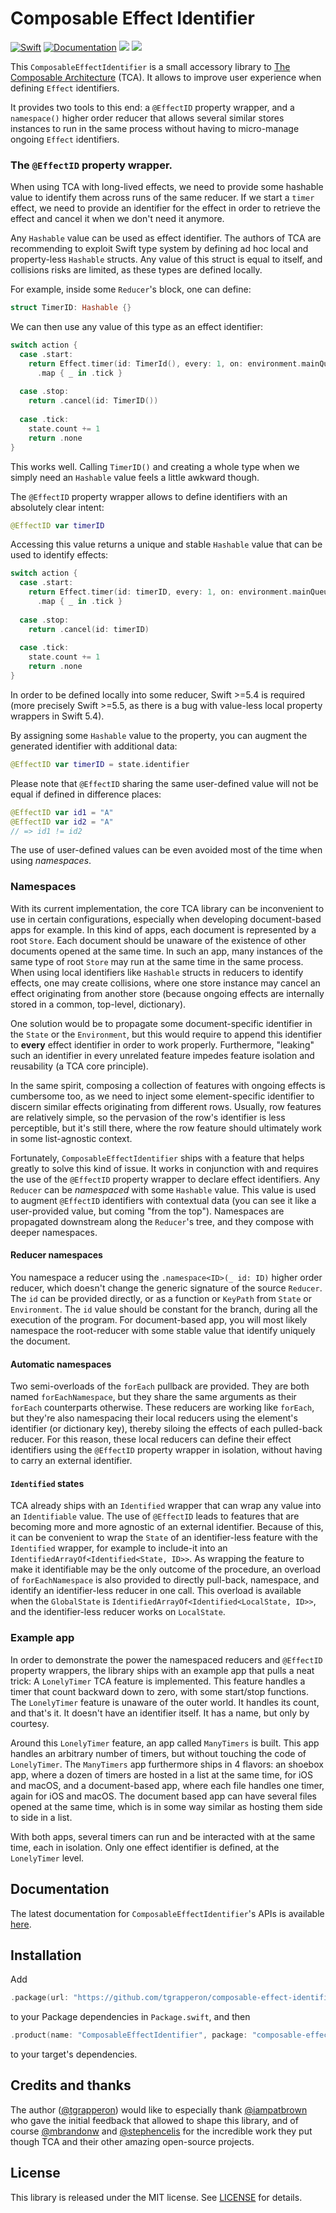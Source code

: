 # Composable Effect Identifier
[![Swift](https://github.com/tgrapperon/composable-effect-identifier/actions/workflows/swift.yml/badge.svg?branch=main)](https://github.com/tgrapperon/composable-effect-identifier/actions/workflows/swift.yml)
[![Documentation](https://github.com/tgrapperon/composable-effect-identifier/actions/workflows/documentation.yml/badge.svg)](https://github.com/tgrapperon/composable-effect-identifier/actions/workflows/documentation.yml)
[![](https://img.shields.io/endpoint?url=https%3A%2F%2Fswiftpackageindex.com%2Fapi%2Fpackages%2Ftgrapperon%2Fcomposable-effect-identifier%2Fbadge%3Ftype%3Dswift-versions)](https://swiftpackageindex.com/tgrapperon/composable-effect-identifier)
[![](https://img.shields.io/endpoint?url=https%3A%2F%2Fswiftpackageindex.com%2Fapi%2Fpackages%2Ftgrapperon%2Fcomposable-effect-identifier%2Fbadge%3Ftype%3Dplatforms)](https://swiftpackageindex.com/tgrapperon/composable-effect-identifier)

This `ComposableEffectIdentifier` is a small accessory library to [The Composable Architecture](https://github.com/pointfreeco/swift-composable-architecture) (TCA). It allows to improve user experience when defining `Effect` identifiers.

It provides two tools to this end: a `@EffectID` property wrapper, and a `namespace()` higher order reducer that allows several similar stores instances to run in the same process without having to micro-manage ongoing `Effect` identifiers.

### The `@EffectID` property wrapper.
When using TCA with long-lived effects, we need to provide some hashable value to identify them across runs of the same reducer. If we start a `timer` effect, we need to provide an identifier for the effect in order to retrieve the effect and cancel it when we don't need it anymore.

Any `Hashable` value can be used as effect identifier. The authors of TCA are recommending to exploit Swift type system by defining ad hoc local and property-less `Hashable` structs. Any value of this struct is equal to itself, and collisions risks are limited, as these types are defined locally.

For example, inside some `Reducer`'s block, one can define:
```swift
struct TimerID: Hashable {}
```
We can then use any value of this type as an effect identifier:
```swift
switch action {
  case .start:
    return Effect.timer(id: TimerId(), every: 1, on: environment.mainQueue)
      .map { _ in .tick }
      
  case .stop:
    return .cancel(id: TimerID())
   
  case .tick:
    state.count += 1
    return .none
}
```

This works well. Calling `TimerID()` and creating a whole type when we simply need an `Hashable` value feels a little awkward though.

The `@EffectID` property wrapper allows to define identifiers with an absolutely clear intent:
```swift
@EffectID var timerID
```
Accessing this value returns a unique and stable `Hashable` value that can be used to identify effects:
```swift
switch action {
  case .start:
    return Effect.timer(id: timerID, every: 1, on: environment.mainQueue)
      .map { _ in .tick }
      
  case .stop:
    return .cancel(id: timerID)
   
  case .tick:
    state.count += 1
    return .none
}
```

In order to be defined locally into some reducer, Swift >=5.4 is required (more precisely Swift >=5.5, as there is a bug with value-less local property wrappers in Swift 5.4).

By assigning some `Hashable` value to the property, you can augment the generated identifier with additional data:
```swift
@EffectID var timerID = state.identifier
```
Please note that `@EffectID` sharing the same user-defined value will not be equal if defined in difference places:
```swift
@EffectID var id1 = "A"
@EffectID var id2 = "A"
// => id1 != id2
```
The use of user-defined values can be even avoided most of the time when using _namespaces_.

### Namespaces
With its current implementation, the core TCA library can be inconvenient to use in certain configurations, especially when developing document-based apps for example. In this kind of apps, each document is represented by a root `Store`. Each document should be unaware of the existence of other documents opened at the same time. In such an app, many instances of the same type of root `Store` may run at the same time in the same process. When using local identifiers like `Hashable` structs in reducers to identify effects, one may create collisions, where one store instance may cancel an effect originating from another store (because ongoing effects are internally stored in a common, top-level, dictionary). 

One solution would be to propagate some document-specific identifier in the `State` or the `Environment`, but this would require to append this identifier to **every** effect identifier in order to work properly. Furthermore, "leaking" such an identifier in every unrelated feature impedes feature isolation and reusability (a TCA core principle).

In the same spirit, composing a collection of features with ongoing effects is cumbersome too, as we need to inject some element-specific identifier to discern similar effects originating from different rows. Usually, row features are relatively simple, so the pervasion of the row's identifier is less perceptible, but it's still there, where the row feature should ultimately work in some list-agnostic context.

Fortunately, `ComposableEffectIdentifier` ships with a feature that helps greatly to solve this kind of issue. It works in conjunction with and requires the use of the `@EffectID` property wrapper to declare effect identifiers. Any `Reducer` can be _namespaced_ with some `Hashable` value. This value is used to augment `@EffectID` identifiers with contextual data (you can see it like a user-provided value, but coming "from the top"). Namespaces are propagated downstream along the `Reducer`'s tree, and they compose with deeper namespaces.

#### Reducer namespaces
You namespace a reducer using the `.namespace<ID>(_ id: ID)` higher order reducer, which doesn't change the generic signature of the source `Reducer`. The `id` can be provided directly, or as a function or `KeyPath` from `State` or `Environment`. The `id` value should be constant for the branch, during all the execution of the program. For document-based app, you will most likely namespace the root-reducer with some stable value that identify uniquely the document.

#### Automatic namespaces
Two semi-overloads of the `forEach` pullback are provided. They are both named `forEachNamespace`, but they share the same arguments as their `forEach` counterparts otherwise. These reducers are working like `forEach`, but they're also namespacing their local reducers using the element's identifier (or dictionary key), thereby siloing the effects of each pulled-back reducer. For this reason, these local reducers can define their effect identifiers using the `@EffectID` property wrapper in isolation, without having to carry an external identifier.

#### `Identified` states
TCA already ships with an `Identified` wrapper that can wrap any value into an `Identifiable` value. The use of `@EffectID` leads to features that are becoming more and more agnostic of an external identifier. Because of this, it can be convenient to wrap the `State` of an identifier-less feature with the `Identified` wrapper, for example to include-it into an `IdentifiedArrayOf<Identified<State, ID>>`. As wrapping the feature to make it identifiable may be the only outcome of the procedure, an overload of `forEachNamespace` is also provided to directly pull-back, namespace, and identify an identifier-less reducer in one call. This overload is available when the `GlobalState` is `IdentifiedArrayOf<Identified<LocalState, ID>>`, and the identifier-less reducer works on `LocalState`.

### Example app
In order to demonstrate the power the namespaced reducers and `@EffectID` property wrappers, the library ships with an example app that pulls a neat trick: A `LonelyTimer` TCA feature is implemented. This feature handles a timer that count backward down to zero, with some start/stop functions. The `LonelyTimer` feature is unaware of the outer world. It handles its count, and that's it. It doesn't have an identifier itself. It has a name, but only by courtesy.

Around this `LonelyTimer` feature, an app called `ManyTimers` is built. This app handles an arbitrary number of timers, but without touching the code of `LonelyTimer`. The `ManyTimers` app furthermore ships in 4 flavors: an shoebox app, where a dozen of timers are hosted in a list at the same time, for iOS and macOS, and a document-based app, where each file handles one timer, again for iOS and macOS. The document based app can have several files opened at the same time, which is in some way similar as hosting them side to side in a list.

With both apps, several timers can run and be interacted with at the same time, each in isolation. Only one effect identifier is defined, at the `LonelyTimer` level.

## Documentation
The latest documentation for `ComposableEffectIdentifier`'s APIs is available [here](https://github.com/tgrapperon/composable-effect-identifier/wiki).

## Installation
Add 
```swift
.package(url: "https://github.com/tgrapperon/composable-effect-identifier", from: "0.0.1")
```
to your Package dependencies in `Package.swift`, and then
```swift
.product(name: "ComposableEffectIdentifier", package: "composable-effect-identifier")
```
to your target's dependencies.

## Credits and thanks
The author ([@tgrapperon](https://github.com/tgrapperon)) would like to especially thank [@iampatbrown](https://github.com/iampatbrown) who gave the initial feedback that allowed to shape this library, and of course [@mbrandonw](https://github.com/mbrandonw) and [@stephencelis](https://github.com/stephencelis) for the incredible work they put though TCA and their other amazing open-source projects.

## License

This library is released under the MIT license. See [LICENSE](https://github.com/tgrapperon/composable-effect-identifier/blob/main/LICENSE) for details.
